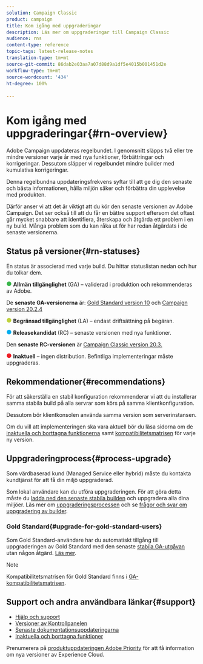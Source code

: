 ```yaml
---
solution: Campaign Classic
product: campaign
title: Kom igång med uppgraderingar
description: Läs mer om uppgraderingar till Campaign Classic
audience: rns
content-type: reference
topic-tags: latest-release-notes
translation-type: tm+mt
source-git-commit: 86dab2e03aa7a07d88d9a1df5e4015b001451d2e
workflow-type: tm+mt
source-wordcount: '434'
ht-degree: 100%

---
```



# Kom igång med uppgraderingar{#rn-overview}

Adobe Campaign uppdateras regelbundet. I genomsnitt släpps två eller tre mindre versioner varje år med nya funktioner, förbättringar och korrigeringar. Dessutom släpper vi regelbundet mindre builder med kumulativa korrigeringar.

Denna regelbundna uppdateringsfrekvens syftar till att ge dig den senaste och bästa informationen, hålla miljön säker och förbättra din upplevelse med produkten.

Därför anser vi att det är viktigt att du kör den senaste versionen av Adobe Campaign. Det ser också till att du får en bättre support eftersom det oftast går mycket snabbare att identifiera, återskapa och åtgärda ett problem i en ny build. Många problem som du kan råka ut för har redan åtgärdats i de senaste versionerna.

## Status på versioner{#rn-statuses}

En status är associerad med varje build. Du hittar statuslistan nedan och hur du tolkar dem.

![](assets/do-not-localize/green3.png) **Allmän tillgänglighet** (GA) – validerad i produktion och rekommenderas av Adobe.

De **senaste GA-versionerna** är: [Gold Standard version 10](../../rn/using/gold-standard.md#gs-10) och [Campaign version 20.2.4](../../rn/using/release--20-2.md#release-20-2-4-build-9187)

![](assets/do-not-localize/limited3.png) **Begränsad tillgänglighet** (LA) – endast driftsättning på begäran.

![](assets/do-not-localize/blue3.png) **Releasekandidat** (RC) – senaste versionen med nya funktioner.

Den **senaste RC-versionen** är [Campaign Classic version 20.3.](../../rn/using/latest-release.md)

![](assets/do-not-localize/red3.png) **Inaktuell** – ingen distribution. Befintliga implementeringar måste uppgraderas.

## Rekommendationer{#recommendations}

För att säkerställa en stabil konfiguration rekommenderar vi att du installerar samma stabila build på alla servrar som körs på samma klientkonfiguration.

Dessutom bör klientkonsolen använda samma version som serverinstansen.

Om du vill att implementeringen ska vara aktuell bör du läsa sidorna om de [inaktuella och borttagna funktionerna](../../rn/using/deprecated-features.md) samt [kompatibilitetsmatrisen](../../rn/using/compatibility-matrix.md) för varje ny version.

## Uppgraderingprocess{#process-upgrade}

Som värdbaserad kund (Managed Service eller hybrid) måste du kontakta kundtjänst för att få din miljö uppgraderad.

Som lokal användare kan du utföra uppgraderingen. För att göra detta måste du [ladda ned den senaste stabila builden](https://experience.adobe.com/#/downloads/content/software-distribution/en/campaign.html) och uppgradera alla dina miljöer. Läs mer om [uppgraderingsprocessen](../../production/using/build-upgrade.md) och se [frågor och svar om uppgradering av builder](../../platform/using/faq-build-upgrade.md).

### Gold Standard{#upgrade-for-gold-standard-users}

Som Gold Standard-användare har du automatiskt tillgång till uppgraderingen av Gold Standard med den senaste [stabila GA-utgåvan](../../rn/using/gold-standard.md#gs-10) utan någon åtgärd. [Läs mer](https://helpx.adobe.com/se/campaign/kb/gold-standard.html).

>[!NOTE]
>Kompatibilitetsmatrisen för Gold Standard finns i [GA-kompatibilitetsmatrisen](../../rn/using/compatibility-matrix-gs.md).

## Support och andra användbara länkar{#support}

* [Hjälp och support](https://helpx.adobe.com/se/campaign/kb/ac-support.html#acc-support)
* [Versioner av Kontrollpanelen](https://docs.adobe.com/content/help/sv-SE/control-panel/using/release-notes.html)
* [Senaste dokumentationsuppdateringarna](../../rn/using/documentation-updates.md)
* [Inaktuella och borttagna funktioner](../../rn/using/deprecated-features.md)

Prenumerera på [produktuppdateringen Adobe Priority](https://www.adobe.com/subscription/priority-product-update.html) för att få information om nya versioner av Experience Cloud.
